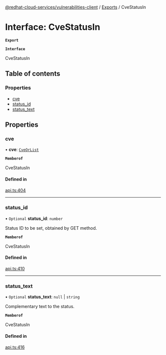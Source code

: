 [@redhat-cloud-services/vulnerabilities-client](../README.md) / [Exports](../modules.md) / CveStatusIn

# Interface: CveStatusIn

**`Export`**

**`Interface`**

CveStatusIn

## Table of contents

### Properties

- [cve](CveStatusIn.md#cve)
- [status\_id](CveStatusIn.md#status_id)
- [status\_text](CveStatusIn.md#status_text)

## Properties

### cve

• **cve**: [`CveOrList`](../modules.md#cveorlist)

**`Memberof`**

CveStatusIn

#### Defined in

[api.ts:404](https://github.com/RedHatInsights/javascript-clients/blob/master/packages/vulnerabilities/git-api/api.ts#L404)

___

### status\_id

• `Optional` **status\_id**: `number`

Status ID to be set, obtained by GET method.

**`Memberof`**

CveStatusIn

#### Defined in

[api.ts:410](https://github.com/RedHatInsights/javascript-clients/blob/master/packages/vulnerabilities/git-api/api.ts#L410)

___

### status\_text

• `Optional` **status\_text**: ``null`` \| `string`

Complementary text to the status.

**`Memberof`**

CveStatusIn

#### Defined in

[api.ts:416](https://github.com/RedHatInsights/javascript-clients/blob/master/packages/vulnerabilities/git-api/api.ts#L416)
